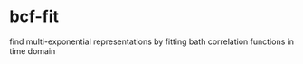 # bcf-fit
find multi-exponential representations by fitting bath correlation functions in time domain
